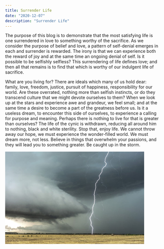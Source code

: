 ```yaml
---
title: Surrender Life
date: "2020-12-07"
description: "Surrender Life"
---
```


The purpose of this blog is to demonstrate that the most satisfying life is one surrendered in love to something worthy of the sacrifice.  As we consider the purpose of belief and love, a pattern of self-denial emerges in each and surrender is rewarded.  The irony is that we can experience both the reward of joy and at the same time an ongoing denial of self.  Is it possible to be selfishly selfless?  This surrendering of life defines love; and then all that remains is to find that which is worthy of our indulgent life of sacrifice.

What are you living for?  There are ideals which many of us hold dear: family, love, freedom, justice, pursuit of happiness, responsibility for our world.  Are these overrated, nothing more than selfish instincts, or do they transcend culture that we might devote ourselves to them?  When we look up at the stars and experience awe and grandeur, we feel small; and at the same time a desire to become a part of the greatness before us.  Is it a useless dream, to encounter this side of ourselves, to experience a calling for purpose and meaning.  Perhaps there is nothing to live for that is greater than ourselves?  The life of the cynic is withdrawn, reducing all around him to nothing, black and white sterility.  Stop that, enjoy life.  We cannot throw away our hope, we must experience the wonder-filled world.  We must dream more, not less.  Believe in things that overwhelm your passions, and they will lead you to something greater.  Be caught up in the storm.

![Storm](./photo.png)





